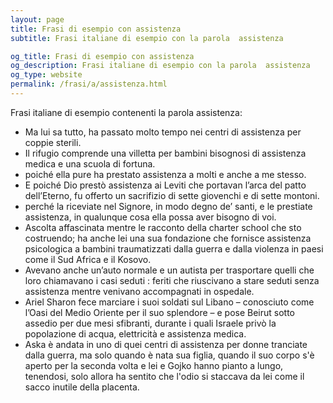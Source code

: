 ```yaml
---
layout: page
title: Frasi di esempio con assistenza 
subtitle: Frasi italiane di esempio con la parola  assistenza

og_title: Frasi di esempio con assistenza 
og_description: Frasi italiane di esempio con la parola  assistenza
og_type: website
permalink: /frasi/a/assistenza.html
---
```


Frasi italiane di esempio contenenti la parola assistenza:


- Ma lui sa tutto, ha passato molto tempo nei centri di assistenza per coppie sterili.
- Il rifugio comprende una villetta per bambini bisognosi di assistenza medica e una scuola di fortuna.
- poiché ella pure ha prestato assistenza a molti e anche a me stesso.
- E poiché Dio prestò assistenza ai Leviti che portavan l’arca del patto dell’Eterno, fu offerto un sacrifizio di sette giovenchi e di sette montoni.
- perché la riceviate nel Signore, in modo degno de’ santi, e le prestiate assistenza, in qualunque cosa ella possa aver bisogno di voi.
- Ascolta affascinata mentre le racconto della charter school che sto costruendo; ha anche lei una sua fondazione che fornisce assistenza psicologica a bambini traumatizzati dalla guerra e dalla violenza in paesi come il Sud Africa e il Kosovo.
- Avevano anche un’auto normale e un autista per trasportare quelli che loro chiamavano i casi seduti : feriti che riuscivano a stare seduti senza assistenza mentre venivano accompagnati in ospedale.
- Ariel Sharon fece marciare i suoi soldati sul Libano – conosciuto come l’Oasi del Medio Oriente per il suo splendore – e pose Beirut sotto assedio per due mesi sfibranti, durante i quali Israele privò la popolazione di acqua, elettricità e assistenza medica.
- Aska è andata in uno di quei centri di assistenza per donne tranciate dalla guerra, ma solo quando è nata sua figlia, quando il suo corpo s'è aperto per la seconda volta e lei e Gojko hanno pianto a lungo, tenendosi, solo allora ha sentito che l'odio si staccava da lei come il sacco inutile della placenta.
